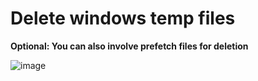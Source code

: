# Delete windows temp files

**Optional: You can also involve prefetch files for deletion**

![image](https://github.com/user-attachments/assets/0d29f471-480f-4bd3-a2e7-4f84a71f06ce)
